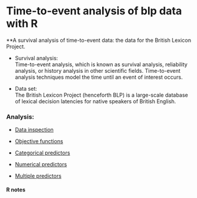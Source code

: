 # Time-to-event analysis of blp data with R
**A survival analysis of time-to-event data: the data for the British Lexicon Project.
<br>

* Survival analysis:<br>
Time-to-event analysis, which is known as survival analysis, reliability analysis, or history analysis in other scientific fields. Time-to-event analysis techniques model the time until an event of interest occurs. 

* Data set: <br>
The British Lexicon Project (henceforth BLP) is a large-scale database of lexical decision latencies for native speakers of British English. 

### Analysis:

* [Data inspection]()

* [Objective functions]()

* [Categorical predictors]()

* [Numerical predictors]()

* [Multiple predictors]()

#### R notes



